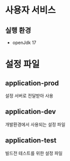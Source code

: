 # 사용자 서비스
## 실행 환경
- openJdk 17

# 설정 파일
## application-prod
설정 서버로 전달받아 사용

## application-dev
개발환경에서 사용되는 설정 파일

## application-test
빌드전 테스트를 위한 설정 파일

